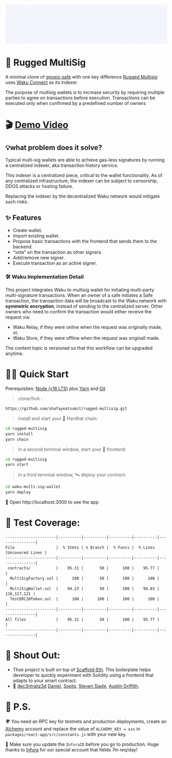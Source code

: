 ![multisig logo](public/multisig_logo.gif)

# 🚀 Rugged MultiSig

A minimal clone of [gnosis-safe](https://gnosis-safe.io/) with one key difference [Rugged Multisig](https://github.com/shafayeatsumit/rugged-multisig) uses [Waku Connect](https://our.status.im/waku-decentralized-communication-for-web3/) as its indexer.

The purpose of multisig wallets is to increase security by requiring multiple parties to agree on transactions before execution. Transactions can be executed only when confirmed by a predefined number of owners

# 🎬 [Demo Video](https://www.loom.com/share/5446aa4fc81a45f2b9de0e1a036ac722)

## 💡what problem does it solve?

Typical multi-sig wallets are able to achieve gas-less signatures by running a centralized indexer, aka transaction history service.

This indexer is a centralized piece, critical to the wallet functionality. As of any centralized infrastructure, the indexer can be subject to censorship, DDOS attacks or hosting failure.

Replacing the indexer by the decentralized Waku network would mitigate such risks.

## ✨ Features

- Create wallet.
- Import existing wallet.
- Propose basic transactions with the frontend that sends them to the backend.
- “vote” on the transaction as other signers.
- Add/remove new signer.
- Execute transaction as an active signer.

### 🛠 Waku Implementation Detail

This project integrates Waku to multisig wallet for initiating multi-party multi-signature transactions.
When an owner of a safe initiates a Safe transaction, the transaction data will be broadcast to the Waku network with **symmetric encryption**, instead of sending to the centralized server.
Other owners who need to confirm the transaction would either receive the request via:

- Waku Relay, if they were online when the request was originally made, or,
- Waku Store, if they were offline when the request was originall made.

The content topic is versioned so that this workflow can be upgraded anytime.

# 🏄‍♂️ Quick Start

Prerequisites: [Node (v16 LTS)](https://nodejs.org/en/download/) plus [Yarn](https://classic.yarnpkg.com/en/docs/install/) and [Git](https://git-scm.com/downloads)

> clone/fork :

```bash
https://github.com/shafayeatsumit/rugged-multisig.git
```

> install and start your 👷‍ Hardhat chain:

```bash
cd rugged-multisig
yarn install
yarn chain
```

> in a second terminal window, start your 📱 frontend:

```bash
cd rugged-multisig
yarn start
```

> in a third terminal window, 🛰 deploy your contract:

```bash
cd waku-multi-sig-wallet
yarn deploy
```

📱 Open http://localhost:3000 to see the app

# 🧪 Test Coverage:

```
----------------------|----------|----------|----------|----------|----------------|
File                  |  % Stmts | % Branch |  % Funcs |  % Lines |Uncovered Lines |
----------------------|----------|----------|----------|----------|----------------|
 contracts/           |    95.31 |       50 |      100 |    95.77 |                |
  MultiSigFactory.sol |      100 |       50 |      100 |      100 |                |
  MultiSigWallet.sol  |    94.23 |       50 |      100 |    94.83 |    116,117,121 |
  TestERC20Token.sol  |      100 |      100 |      100 |      100 |                |
----------------------|----------|----------|----------|----------|----------------|
All files             |    95.31 |       50 |      100 |    95.77 |                |
----------------------|----------|----------|----------|----------|----------------|
```

# 📣 Shout Out:

- Thse project is built on top of [Scaffold-Eth](https://github.com/scaffold-eth/scaffold-eth). This boilerplate helps developer to quickly experiment with Solidity using a frontend that adapts to your smart contract.
- 🙏 [dec3ntraliz3d](https://github.com/dec3ntraliz3d) [Daniel](https://github.com/danielkhoo), [Soptq](https://github.com/Soptq), [Steven Slade](https://github.com/stevenpslade), [Austin Griffith](https://github.com/austintgriffith).

# 💌 P.S.

🌍 You need an RPC key for testnets and production deployments, create an [Alchemy](https://www.alchemy.com/) account and replace the value of `ALCHEMY_KEY = xxx` in `packages/react-app/src/constants.js` with your new key.

📣 Make sure you update the `InfuraID` before you go to production. Huge thanks to [Infura](https://infura.io/) for our special account that fields 7m req/day!
